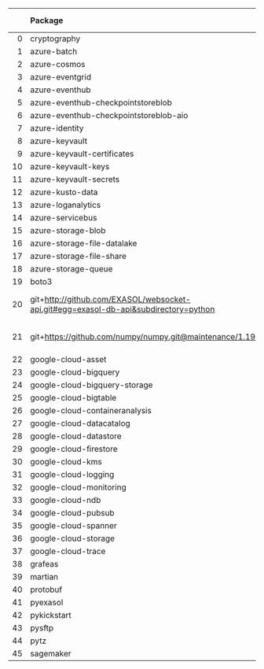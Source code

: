 <!-- markdown-link-check-disable -->

|    | Package                                                                              | Version in 5.0.0     | Version in 6.0.0     | Status   |
|---:|:-------------------------------------------------------------------------------------|:---------------------|:---------------------|:---------|
|  0 | cryptography                                                                         |                      | 37.0.4               | NEW      |
|  1 | azure-batch                                                                          | 10.0.0               | 10.0.0               |          |
|  2 | azure-cosmos                                                                         | 4.2.0                | 4.2.0                |          |
|  3 | azure-eventgrid                                                                      | 4.3.0                | 4.3.0                |          |
|  4 | azure-eventhub                                                                       | 5.5.0                | 5.5.0                |          |
|  5 | azure-eventhub-checkpointstoreblob                                                   | 1.1.4                | 1.1.4                |          |
|  6 | azure-eventhub-checkpointstoreblob-aio                                               | 1.1.4                | 1.1.4                |          |
|  7 | azure-identity                                                                       | 1.6.0                | 1.6.0                |          |
|  8 | azure-keyvault                                                                       | 4.1.0                | 4.1.0                |          |
|  9 | azure-keyvault-certificates                                                          | 4.2.1                | 4.2.1                |          |
| 10 | azure-keyvault-keys                                                                  | 4.3.1                | 4.3.1                |          |
| 11 | azure-keyvault-secrets                                                               | 4.2.0                | 4.2.0                |          |
| 12 | azure-kusto-data                                                                     | 2.1.3                | 2.1.3                |          |
| 13 | azure-loganalytics                                                                   | 0.1.0                | 0.1.0                |          |
| 14 | azure-servicebus                                                                     | 7.3.0                | 7.3.0                |          |
| 15 | azure-storage-blob                                                                   | 12.8.1               | 12.8.1               |          |
| 16 | azure-storage-file-datalake                                                          | 12.4.0               | 12.4.0               |          |
| 17 | azure-storage-file-share                                                             | 12.5.0               | 12.5.0               |          |
| 18 | azure-storage-queue                                                                  | 12.1.6               | 12.1.6               |          |
| 19 | boto3                                                                                | 1.17.96              | 1.17.96              |          |
| 20 | git+http://github.com/EXASOL/websocket-api.git#egg=exasol-db-api&subdirectory=python | No version specified | No version specified |          |
| 21 | git+https://github.com/numpy/numpy.git@maintenance/1.19.x                            | No version specified | No version specified |          |
| 22 | google-cloud-asset                                                                   | 3.1.0                | 3.1.0                |          |
| 23 | google-cloud-bigquery                                                                | 2.20.0               | 2.20.0               |          |
| 24 | google-cloud-bigquery-storage                                                        | 2.4.0                | 2.4.0                |          |
| 25 | google-cloud-bigtable                                                                | 2.2.0                | 2.2.0                |          |
| 26 | google-cloud-containeranalysis                                                       | 2.3.0                | 2.3.0                |          |
| 27 | google-cloud-datacatalog                                                             | 3.2.1                | 3.2.1                |          |
| 28 | google-cloud-datastore                                                               | 2.1.3                | 2.1.3                |          |
| 29 | google-cloud-firestore                                                               | 2.1.3                | 2.1.3                |          |
| 30 | google-cloud-kms                                                                     | 2.3.0                | 2.3.0                |          |
| 31 | google-cloud-logging                                                                 | 2.5.0                | 2.5.0                |          |
| 32 | google-cloud-monitoring                                                              | 2.2.1                | 2.2.1                |          |
| 33 | google-cloud-ndb                                                                     | 1.9.0                | 1.9.0                |          |
| 34 | google-cloud-pubsub                                                                  | 2.5.0                | 2.5.0                |          |
| 35 | google-cloud-spanner                                                                 | 3.5.0                | 3.5.0                |          |
| 36 | google-cloud-storage                                                                 | 1.38.0               | 1.38.0               |          |
| 37 | google-cloud-trace                                                                   | 1.2.0                | 1.2.0                |          |
| 38 | grafeas                                                                              | 1.4.0                | 1.4.0                |          |
| 39 | martian                                                                              | 1.4                  | 1.4                  |          |
| 40 | protobuf                                                                             | 3.17.3               | 3.17.3               |          |
| 41 | pyexasol                                                                             | 0.20.0               | 0.20.0               |          |
| 42 | pykickstart                                                                          | 3.33                 | 3.33                 |          |
| 43 | pysftp                                                                               | 0.2.9                | 0.2.9                |          |
| 44 | pytz                                                                                 | 2021.1               | 2021.1               |          |
| 45 | sagemaker                                                                            | 2.59.5               | 2.59.5               |          |